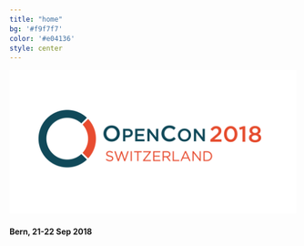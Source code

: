 ```yaml
---
title: "home"
bg: '#f9f7f7'
color: '#e04136'
style: center
---
```


![opencon-switzerland-logo](img/logo.png)

#### Bern, 21-22 Sep 2018
